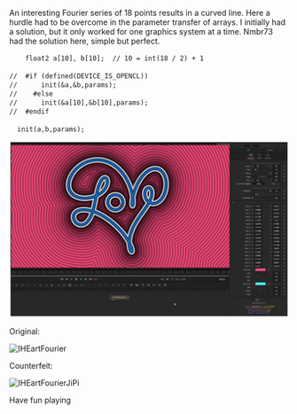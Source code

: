 An interesting Fourier series of 18 points results in a curved line. Here a hurdle had to be overcome in the parameter transfer of arrays. I initially had a solution, but it only worked for one graphics system at a time. Nmbr73 had the solution here, simple but perfect.

```
    float2 a[10], b[10];  // 10 = int(18 / 2) + 1

//	#if (defined(DEVICE_IS_OPENCL))
//		init(&a,&b,params);
//    #else
//		init(&a[10],&b[10],params);
//	#endif

  init(a,b,params);
```

[![IHeartFourier](IHeartFourier_screenshot.png)](IHeartFourier.fuse)

Original:

![IHEartFourier](https://user-images.githubusercontent.com/78935215/112179345-e67d7a80-8bfa-11eb-9670-d338dfe01382.gif)

Counterfeit:

![IHEartFourierJiPi](https://user-images.githubusercontent.com/78935215/112179449-feed9500-8bfa-11eb-923c-96984f7a8087.gif)


Have fun playing